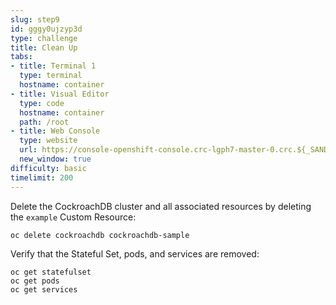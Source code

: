 ```yaml
---
slug: step9
id: gggy0ujzyp3d
type: challenge
title: Clean Up
tabs:
- title: Terminal 1
  type: terminal
  hostname: container
- title: Visual Editor
  type: code
  hostname: container
  path: /root
- title: Web Console
  type: website
  url: https://console-openshift-console.crc-lgph7-master-0.crc.${_SANDBOX_ID}.instruqt.io
  new_window: true
difficulty: basic
timelimit: 200
---
```

Delete the CockroachDB cluster and all associated resources by deleting the `example` Custom Resource:

```
oc delete cockroachdb cockroachdb-sample
```

Verify that the Stateful Set, pods, and services are removed:

```
oc get statefulset
oc get pods
oc get services
```
